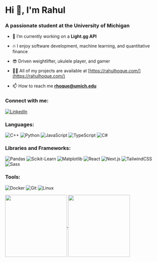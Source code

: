 # Hi 👋, I'm Rahul
### A passionate student at the University of Michigan

- 🔭 I’m currently working on a **Light.gg API**

- :fire: I enjoy software development, machine learning, and quantitative finance

- :sunglasses: Driven weightlifter, ukulele player, and gamer

- 👨‍💻 All of my projects are available at [https://rahulhoque.com/](https://rahulhoque.com/)

- 📫 How to reach me **rhoque@umich.edu**

### Connect with me:

[![LinkedIn](https://img.shields.io/badge/LinkedIn-0A66C2?style=for-the-badge&logo=linkedin&logoColor=white)](https://www.linkedin.com/in/rahul-hoque-6a9a6b282/)

### Languages:

![C++](https://img.shields.io/badge/c%2B%2B-00599C?style=for-the-badge&logo=c%2B%2B&logoColor=white)
![Python](https://img.shields.io/badge/python-3670A0?style=for-the-badge&logo=python&logoColor=ffdd54)
![JavaScript](https://img.shields.io/badge/javascript-F7DF1E?style=for-the-badge&logo=javascript&logoColor=black)
![TypeScript](https://img.shields.io/badge/typescript-007ACC?style=for-the-badge&logo=typescript&logoColor=white)
![C#](https://img.shields.io/badge/c%23-239120?style=for-the-badge&logo=c-sharp&logoColor=white)

### Libraries and Frameworks:

![Pandas](https://img.shields.io/badge/pandas-150458?style=for-the-badge&logo=pandas&logoColor=white)
![Scikit-Learn](https://img.shields.io/badge/scikit--learn-F7931E?style=for-the-badge&logo=scikit-learn&logoColor=white)
![Matplotlib](https://img.shields.io/badge/matplotlib-3776AB?style=for-the-badge&logo=matplotlib&logoColor=white)
![React](https://img.shields.io/badge/react-61DAFB?style=for-the-badge&logo=react&logoColor=black)
![Next.js](https://img.shields.io/badge/next.js-000000?style=for-the-badge&logo=nextdotjs&logoColor=white)
![TailwindCSS](https://img.shields.io/badge/tailwindcss-06B6D4?style=for-the-badge&logo=tailwindcss&logoColor=white)
![Sass](https://img.shields.io/badge/sass-CC6699?style=for-the-badge&logo=sass&logoColor=white)

### Tools:

![Docker](https://img.shields.io/badge/docker-2496ED?style=for-the-badge&logo=docker&logoColor=white)
![Git](https://img.shields.io/badge/git-F05033?style=for-the-badge&logo=git&logoColor=white)
![Linux](https://img.shields.io/badge/linux-FCC624?style=for-the-badge&logo=linux&logoColor=black)

<a href="https://github.com/anuraghazra/github-readme-stats">
  <img height=200 align="center" src="https://github-readme-stats.vercel.app/api/?username=HoqueUM&count_private=true&theme=github_dark&rank_icon=github" />
</a>
<a href="https://github.com/anuraghazra/github-readme-stats">
  <img height=200 align="center" src="https://github-readme-stats.vercel.app/api/top-langs/?username=HoqueUM&size_weight=0.4&count_weight=0.6&hide=Makefile,Tex&layout=compact&theme=github_dark" />
</a>
